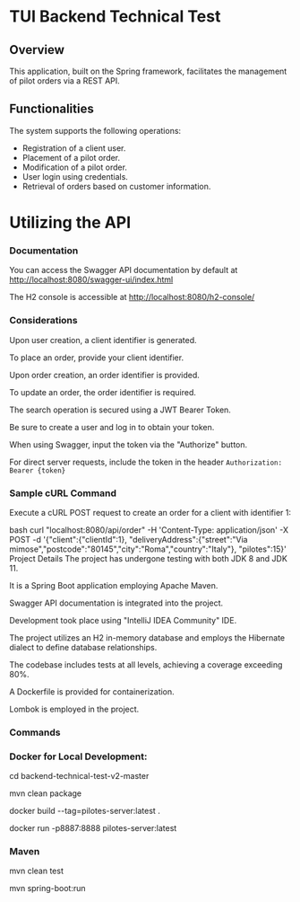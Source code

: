 
# TUI Backend Technical Test 

## Overview
This application, built on the Spring framework, facilitates the management of pilot orders via a REST API.

## Functionalities
The system supports the following operations:
- Registration of a client user.
- Placement of a pilot order.
- Modification of a pilot order.
- User login using credentials.
- Retrieval of orders based on customer information.

# Utilizing the API
### Documentation
You can access the Swagger API documentation by default at [http://localhost:8080/swagger-ui/index.html](http://localhost:8080/swagger-ui/index.html)

The H2 console is accessible at [http://localhost:8080/h2-console/](http://localhost:8080/h2-console/)

### Considerations
Upon user creation, a client identifier is generated.

To place an order, provide your client identifier.

Upon order creation, an order identifier is provided.

To update an order, the order identifier is required.

The search operation is secured using a JWT Bearer Token.

Be sure to create a user and log in to obtain your token.

When using Swagger, input the token via the "Authorize" button.

For direct server requests, include the token in the header `Authorization: Bearer {token}`

### Sample cURL Command

Execute a cURL POST request to create an order for a client with identifier 1:

bash
curl "localhost:8080/api/order" -H 'Content-Type: application/json' -X POST -d '{"client":{"clientId":1}, "deliveryAddress":{"street":"Via mimose","postcode":"80145","city":"Roma","country":"Italy"}, "pilotes":15}'
Project Details
The project has undergone testing with both JDK 8 and JDK 11.

It is a Spring Boot application employing Apache Maven.

Swagger API documentation is integrated into the project.

Development took place using "IntelliJ IDEA Community" IDE.

The project utilizes an H2 in-memory database and employs the Hibernate dialect to define database relationships.

The codebase includes tests at all levels, achieving a coverage exceeding 80%.

A Dockerfile is provided for containerization.

Lombok is employed in the project.

### Commands

### Docker for Local Development:

cd backend-technical-test-v2-master

mvn clean package

docker build --tag=pilotes-server:latest .

docker run -p8887:8888 pilotes-server:latest

### Maven

mvn clean test

mvn spring-boot:run